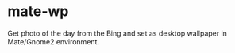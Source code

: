 mate-wp
=======

Get photo of the day from the Bing and set as desktop wallpaper in Mate/Gnome2 environment.
